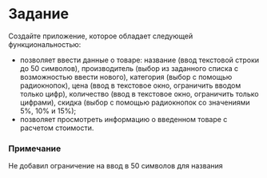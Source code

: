 # Задание
Создайте приложение, которое обладает следующей функциональностью:
+	позволяет ввести данные о товаре: название (ввод текстовой строки до 50 символов), производитель (выбор из заданного списка с возможностью ввести нового), категория (выбор с помощью радиокнопок), цена (ввод в текстовое окно, ограничить вводом только цифр), количество (ввод в текстовое окно, ограничить только цифрами), скидка (выбор с помощью радиокнопок со значениями 5%, 10% и 15%);
+	позволяет просмотреть информацию о введенном товаре с расчетом стоимости. 

### Примечание 
Не добавил ограничение на ввод в 50 символов для названия
